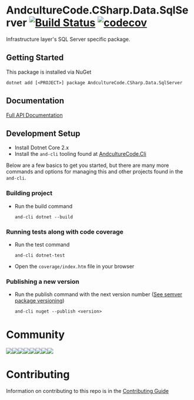 # AndcultureCode.CSharp.Data.SqlServer [![Build Status](https://travis-ci.org/AndcultureCode/AndcultureCode.CSharp.Data.SqlServer.svg?branch=master)](https://travis-ci.org/AndcultureCode/AndcultureCode.CSharp.Data.SqlServer) [![codecov](https://codecov.io/gh/AndcultureCode/AndcultureCode.CSharp.Data.SqlServer/branch/master/graph/badge.svg)](https://codecov.io/gh/AndcultureCode/AndcultureCode.CSharp.Data.SqlServer)
Infrastructure layer's SQL Server specific package.

## Getting Started
This package is installed via NuGet
```
dotnet add [<PROJECT>] package AndcultureCode.CSharp.Data.SqlServer
```

## Documentation

[Full API Documentation](src/AndcultureCode.CSharp.Data.SqlServer/AndcultureCode.CSharp.Data.SqlServer.md)


## Development Setup

* Install Dotnet Core 2.x
* Install the `and-cli` tooling found at [AndcultureCode.Cli](https://github.com/AndcultureCode/AndcultureCode.Cli)

Below are a few basics to get you started, but there are many more commands and options for managing this and other projects found in the `and-cli`.

### Building project
* Run the build command
    ```
    and-cli dotnet --build
    ```

### Running tests along with code coverage
* Run the test command
    ```
    and-cli dotnet-test
    ```
* Open the `coverage/index.htm` file in your browser

### Publishing a new version
* Run the publish command with the next version number ([See semver package versioning](https://docs.microsoft.com/en-us/nuget/concepts/package-versioning))
    ```
    and-cli nuget --publish <version>
    ```

# Community

[![](https://sourcerer.io/fame/andCulture/AndcultureCode/AndcultureCode.CSharp.Data.SqlServer/images/0)](https://sourcerer.io/fame/andCulture/AndcultureCode/AndcultureCode.CSharp.Data.SqlServer/links/0)[![](https://sourcerer.io/fame/andCulture/AndcultureCode/AndcultureCode.CSharp.Data.SqlServer/images/1)](https://sourcerer.io/fame/andCulture/AndcultureCode/AndcultureCode.CSharp.Data.SqlServer/links/1)[![](https://sourcerer.io/fame/andCulture/AndcultureCode/AndcultureCode.CSharp.Data.SqlServer/images/2)](https://sourcerer.io/fame/andCulture/AndcultureCode/AndcultureCode.CSharp.Data.SqlServer/links/2)[![](https://sourcerer.io/fame/andCulture/AndcultureCode/AndcultureCode.CSharp.Data.SqlServer/images/3)](https://sourcerer.io/fame/andCulture/AndcultureCode/AndcultureCode.CSharp.Data.SqlServer/links/3)[![](https://sourcerer.io/fame/andCulture/AndcultureCode/AndcultureCode.CSharp.Data.SqlServer/images/4)](https://sourcerer.io/fame/andCulture/AndcultureCode/AndcultureCode.CSharp.Data.SqlServer/links/4)[![](https://sourcerer.io/fame/andCulture/AndcultureCode/AndcultureCode.CSharp.Data.SqlServer/images/5)](https://sourcerer.io/fame/andCulture/AndcultureCode/AndcultureCode.CSharp.Data.SqlServer/links/5)[![](https://sourcerer.io/fame/andCulture/AndcultureCode/AndcultureCode.CSharp.Data.SqlServer/images/6)](https://sourcerer.io/fame/andCulture/AndcultureCode/AndcultureCode.CSharp.Data.SqlServer/links/6)[![](https://sourcerer.io/fame/andCulture/AndcultureCode/AndcultureCode.CSharp.Data.SqlServer/images/7)](https://sourcerer.io/fame/andCulture/AndcultureCode/AndcultureCode.CSharp.Data.SqlServer/links/7)

Contributing
======

Information on contributing to this repo is in the [Contributing Guide](CONTRIBUTING.md)
